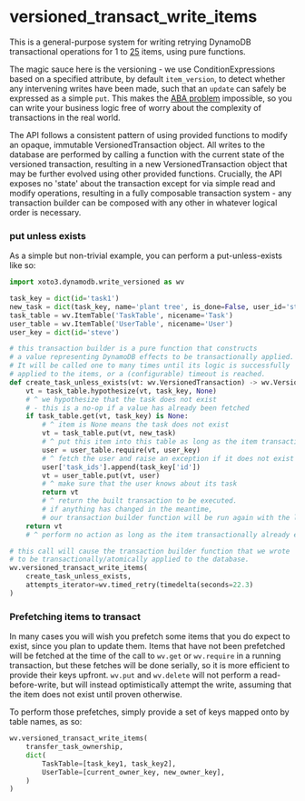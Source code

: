 # versioned_transact_write_items

This is a general-purpose system for writing retrying DynamoDB
transactional operations for 1 to
[25](https://docs.aws.amazon.com/amazondynamodb/latest/developerguide/Limits.html#limits-dynamodb-transactions)
items, using pure functions.

The magic sauce here is the versioning - we use ConditionExpressions
based on a specified attribute, by default `item_version`, to detect
whether any intervening writes have been made, such that an `update`
can safely be expressed as a simple `put`. This makes the
[ABA problem](https://en.wikipedia.org/wiki/ABA_problem) impossible,
so you can write your business logic free of worry about the
complexity of transactions in the real world.

The API follows a consistent pattern of using provided functions to
modify an opaque, immutable VersionedTransaction object. All writes to
the database are performed by calling a function with the current
state of the versioned transaction, resulting in a new
VersionedTransaction object that may be further evolved using other
provided functions. Crucially, the API exposes no 'state' about the
transaction except for via simple read and modify operations,
resulting in a fully composable transaction system - any transaction
builder can be composed with any other in whatever logical order is
necessary.

### put unless exists

As a simple but non-trivial example, you can perform a put-unless-exists like so:

```python
import xoto3.dynamodb.write_versioned as wv

task_key = dict(id='task1')
new_task = dict(task_key, name='plant tree', is_done=False, user_id='steve')
task_table = wv.ItemTable('TaskTable', nicename='Task')
user_table = wv.ItemTable('UserTable', nicename='User')
user_key = dict(id='steve')

# this transaction builder is a pure function that constructs
# a value representing DynamoDB effects to be transactionally applied.
# It will be called one to many times until its logic is successfully
# applied to the items, or a (configurable) timeout is reached.
def create_task_unless_exists(vt: wv.VersionedTransaction) -> wv.VersionedTransaction:
    vt = task_table.hypothesize(vt, task_key, None)
    # ^ we hypothesize that the task does not exist
    # - this is a no-op if a value has already been fetched
    if task_table.get(vt, task_key) is None:
        # ^ item is None means the task does not exist
        vt = task_table.put(vt, new_task)
        # ^ put this item into this table as long as the item transactionally does not exist
        user = user_table.require(vt, user_key)
        # ^ fetch the user and raise an exception if it does not exist
        user['task_ids'].append(task_key['id'])
        vt = user_table.put(vt, user)
        # ^ make sure that the user knows about its task
        return vt
        # ^ return the built transaction to be executed.
        # if anything has changed in the meantime,
        # our transaction builder function will be run again with the latest data.
    return vt
    # ^ perform no action as long as the item transactionally already exists

# this call will cause the transaction builder function that we wrote
# to be transactionally/atomically applied to the database.
wv.versioned_transact_write_items(
    create_task_unless_exists,
    attempts_iterator=wv.timed_retry(timedelta(seconds=22.3)
)
```

### Prefetching items to transact

In many cases you will wish you prefetch some items that you do expect
to exist, since you plan to update them. Items that have not been
prefetched will be fetched at the time of the call to `wv.get` or
`wv.require` in a running transaction, but these fetches will be done
serially, so it is more efficient to provide their keys
upfront. `wv.put` and `wv.delete` will not perform a
read-before-write, but will instead optimistically attempt the write,
assuming that the item does not exist until proven otherwise.

To perform those prefetches, simply provide a set of keys mapped onto
by table names, as so:

```python
wv.versioned_transact_write_items(
    transfer_task_ownership,
    dict(
        TaskTable=[task_key1, task_key2],
        UserTable=[current_owner_key, new_owner_key],
    )
)
```
